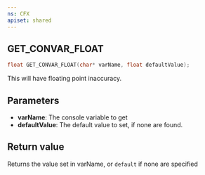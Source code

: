 ```yaml
---
ns: CFX
apiset: shared
---
```

## GET_CONVAR_FLOAT

```c
float GET_CONVAR_FLOAT(char* varName, float defaultValue);
```

This will have floating point inaccuracy.

## Parameters
* **varName**: The console variable to get
* **defaultValue**:  The default value to set, if none are found.

## Return value
Returns the value set in varName, or `default` if none are specified
